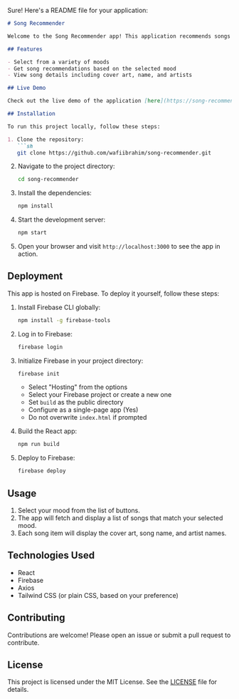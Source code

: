 Sure! Here's a README file for your application:

```markdown
# Song Recommender

Welcome to the Song Recommender app! This application recommends songs based on your selected mood. You can choose from various moods, and the app will suggest a playlist of songs that match your mood.

## Features

- Select from a variety of moods
- Get song recommendations based on the selected mood
- View song details including cover art, name, and artists

## Live Demo

Check out the live demo of the application [here](https://song-recommender-98e6d.web.app/).

## Installation

To run this project locally, follow these steps:

1. Clone the repository:
   ```sh
   git clone https://github.com/wafiibrahim/song-recommender.git
   ```
2. Navigate to the project directory:
   ```sh
   cd song-recommender
   ```
3. Install the dependencies:
   ```sh
   npm install
   ```
4. Start the development server:
   ```sh
   npm start
   ```
5. Open your browser and visit `http://localhost:3000` to see the app in action.

## Deployment

This app is hosted on Firebase. To deploy it yourself, follow these steps:

1. Install Firebase CLI globally:
   ```sh
   npm install -g firebase-tools
   ```
2. Log in to Firebase:
   ```sh
   firebase login
   ```
3. Initialize Firebase in your project directory:
   ```sh
   firebase init
   ```
   - Select "Hosting" from the options
   - Select your Firebase project or create a new one
   - Set `build` as the public directory
   - Configure as a single-page app (Yes)
   - Do not overwrite `index.html` if prompted

4. Build the React app:
   ```sh
   npm run build
   ```
5. Deploy to Firebase:
   ```sh
   firebase deploy
   ```

## Usage

1. Select your mood from the list of buttons.
2. The app will fetch and display a list of songs that match your selected mood.
3. Each song item will display the cover art, song name, and artist names.

## Technologies Used

- React
- Firebase
- Axios
- Tailwind CSS (or plain CSS, based on your preference)

## Contributing

Contributions are welcome! Please open an issue or submit a pull request to contribute.

## License

This project is licensed under the MIT License. See the [LICENSE](LICENSE) file for details.
```

